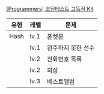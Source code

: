 [[Programmers] 코딩테스트 고득점 Kit](https://school.programmers.co.kr/learn/challenges?tab=algorithm_practice_kit) 

|유형|레벨|문제|
|---------|----|---------|
|Hash|lv.1|폰켓몬|
||lv.1|완주하지 못한 선수|
||lv.2|전화번호 목록|
||lv.2|의상|
||lv.3|베스트앨범|
